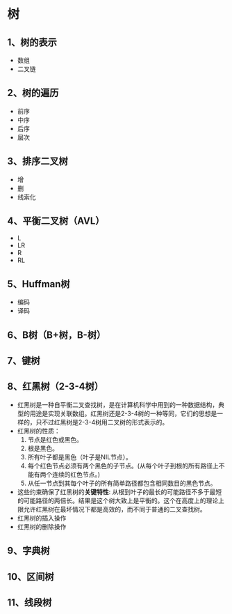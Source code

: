 # 树

## 1、树的表示

- 数组
- 二叉链

## 2、树的遍历

- 前序
- 中序
- 后序
- 层次

 ## 3、排序二叉树

- 增
- 删
- 线索化

## 4、平衡二叉树（AVL）

- L
- LR
- R
- RL

## 5、Huffman树

- 编码
- 译码

## 6、B树（B+树，B-树）

## 7、键树

## 8、红黑树（2-3-4树）

- 红黑树是一种自平衡二叉查找树，是在计算机科学中用到的一种数据结构，典型的用途是实现关联数组。红黑树还是2-3-4树的一种等同，它们的思想是一样的，只不过红黑树是2-3-4树用二叉树的形式表示的。
- 红黑树的性质：
    1. 节点是红色或黑色。
    2. 根是黑色。
    3. 所有叶子都是黑色（叶子是NIL节点）。
    4. 每个红色节点必须有两个黑色的子节点。(从每个叶子到根的所有路径上不能有两个连续的红色节点。)
    5. 从任一节点到其每个叶子的所有简单路径都包含相同数目的黑色节点。
- 这些约束确保了红黑树的**关键特性**: 从根到叶子的最长的可能路径不多于最短的可能路径的两倍长。结果是这个树大致上是平衡的。这个在高度上的理论上限允许红黑树在最坏情况下都是高效的，而不同于普通的二叉查找树。
- 红黑树的插入操作
- 红黑树的删除操作

## 9、字典树

## 10、区间树

## 11、线段树

